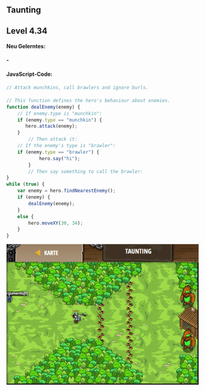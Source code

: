 ## **Taunting**
## Level 4.34

#### Neu Gelerntes:
<b>-</b>

[comment]: <> (Was wurde gelernt und wie funktioniert die Technik?)

#### JavaScript-Code:
```js
// Attack munchkins, call brawlers and ignore burls.

// This function defines the hero's behaviour about enemies.
function dealEnemy(enemy) {
    // If enemy.type is "munchkin":
    if (enemy.type == "munchkin") {
       hero.attack(enemy);
    }
        // Then attack it:    
    // If the enemy's type is "brawler":
    if (enemy.type == "brawler") {
            hero.say("hi");
        }
        // Then say something to call the brawler:  
}
while (true) {
    var enemy = hero.findNearestEnemy();
    if (enemy) {
        dealEnemy(enemy);
    }
    else {
        hero.moveXY(30, 34);
    }
}
```
![image](lvl4_34.png)